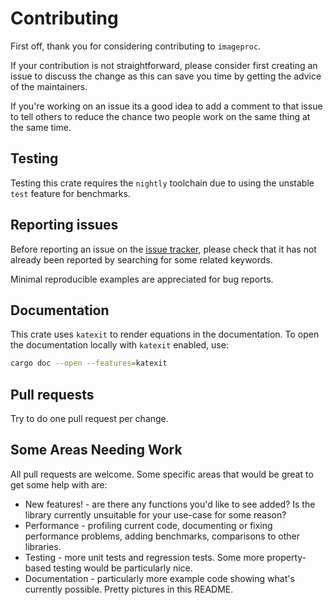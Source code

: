 # Contributing

First off, thank you for considering contributing to `imageproc`.

If your contribution is not straightforward, please consider first creating an
issue to discuss the change as this can save you time by getting the advice of
the maintainers.

If you're working on an issue its a good idea to add a comment to that
issue to tell others to reduce the chance two people work on the same thing
at the same time.

## Testing

Testing this crate requires the `nightly` toolchain due to using the unstable
`test` feature for benchmarks.

## Reporting issues

Before reporting an issue on the [issue
tracker](https://github.com/rust-github/template/issues), please check that it
has not already been reported by searching for some related keywords.

Minimal reproducible examples are appreciated for bug reports.

## Documentation

This crate uses `katexit` to render equations in the documentation.
To open the documentation locally with `katexit` enabled, use:

```sh
cargo doc --open --features=katexit
```

## Pull requests

Try to do one pull request per change.

## Some Areas Needing Work

All pull requests are welcome. Some specific areas that would be great to
get some help with are:

- New features! - are there any functions you'd like to see added? Is the
  library currently unsuitable for your use-case for some reason?
- Performance - profiling current code, documenting or fixing performance
  problems, adding benchmarks, comparisons to other libraries.
- Testing - more unit tests and regression tests. Some more property-based
  testing would be particularly nice.
- Documentation - particularly more example code showing what's currently
  possible. Pretty pictures in this README.
